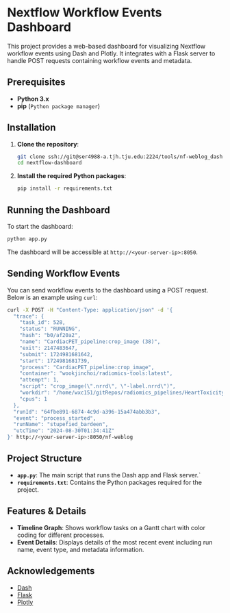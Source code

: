 # Nextflow Workflow Events Dashboard

This project provides a web-based dashboard for visualizing Nextflow workflow events using Dash and Plotly. It integrates with a Flask server to handle POST requests containing workflow events and metadata.

## Prerequisites

- **Python 3.x**
- **pip** (`Python package manager`)

## Installation

1. **Clone the repository**:
   ```bash
   git clone ssh://git@ser4988-a.tjh.tju.edu:2224/tools/nf-weblog_dashboard.git
   cd nextflow-dashboard
   ```

2. **Install the required Python packages**:
   ```bash
   pip install -r requirements.txt
   ```

## Running the Dashboard

To start the dashboard:

```bash
python app.py
```

The dashboard will be accessible at `http://<your-server-ip>:8050`.

## Sending Workflow Events

You can send workflow events to the dashboard using a POST request. Below is an example using `curl`:

```bash
curl -X POST -H "Content-Type: application/json" -d '{
  "trace": {
    "task_id": 528,
    "status": "RUNNING",
    "hash": "b0/af20a2",
    "name": "CardiacPET_pipeline:crop_image (38)",
    "exit": 2147483647,
    "submit": 1724981681642,
    "start": 1724981681739,
    "process": "CardiacPET_pipeline:crop_image",
    "container": "wookjinchoi/radiomics-tools:latest",
    "attempt": 1,
    "script": "crop_image(\".nrrd\", \"-label.nrrd\")",
    "workdir": "/home/wxc151/gitRepos/radiomics_pipelines/HeartToxicity_pipeline/work/b0/af20a267c1780f7ef473634d37dcfb",
    "cpus": 1
  },
  "runId": "64fbe891-6874-4c9d-a396-15a474abb3b3",
  "event": "process_started",
  "runName": "stupefied_bardeen",
  "utcTime": "2024-08-30T01:34:41Z"
}' http://<your-server-ip>:8050/nf-weblog
```

## Project Structure

- **`app.py`**: The main script that runs the Dash app and Flask server.`
- **`requirements.txt`**: Contains the Python packages required for the project.

## Features & Details

- **Timeline Graph**: Shows workflow tasks on a Gantt chart with color coding for different processes.
- **Event Details**: Displays details of the most recent event including run name, event type, and metadata information.


## Acknowledgements

- [Dash](https://dash.plotly.com/)
- [Flask](https://flask.palletsprojects.com/)
- [Plotly](https://plotly.com/python/)
